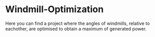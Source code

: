 # Windmill-Optimization
Here you can find a project where the angles of windmills, relative to eachother, are optimised to obtain a maximum of generated power.
